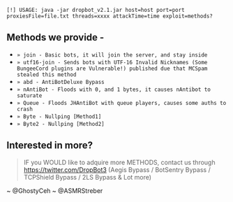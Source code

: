 ` [!] USAGE: java -jar dropbot_v2.1.jar host=host port=port proxiesFile=file.txt threads=xxxx attackTime=time exploit=methods? `

## Methods we provide -
* `» join - Basic bots, it will join the server, and stay inside`
* `» utf16-join - Sends bots with UTF-16 Invalid Nicknames (Some BungeeCord plugins are Vulnerable!) published due that MCSpam stealed this method`
* `» abd - AntiBotDeluxe Bypass`
* `» nAntiBot - Floods with 0, and 1 bytes, it causes nAntibot to saturate`
* `» Queue - Floods JHAntiBot with queue players, causes some auths to crash`
* `» Byte - Nullping [Method1]`
* `» Byte2 - Nullping [Method2]`

## Interested in more?
> IF you WOULD like to adquire more METHODS, contact us through https://twitter.com/DropBot3 (Aegis Bypass / BotSentry Bypass / TCPShield Bypass / 2LS Bypass & Lot more)


~ @GhostyCeh
~ @ASMRStreber
